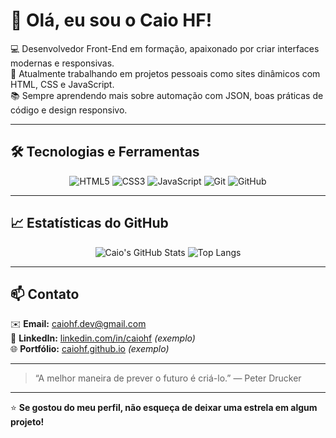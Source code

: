 # 👋 Olá, eu sou o Caio HF!

💻 Desenvolvedor Front-End em formação, apaixonado por criar interfaces modernas e responsivas.  
🚀 Atualmente trabalhando em projetos pessoais como sites dinâmicos com HTML, CSS e JavaScript.  
📚 Sempre aprendendo mais sobre automação com JSON, boas práticas de código e design responsivo.  

---

## 🛠️ Tecnologias e Ferramentas

<div align="center">
  
![HTML5](https://img.shields.io/badge/HTML5-E34F26?style=for-the-badge&logo=html5&logoColor=white)
![CSS3](https://img.shields.io/badge/CSS3-1572B6?style=for-the-badge&logo=css3&logoColor=white)
![JavaScript](https://img.shields.io/badge/JavaScript-F7DF1E?style=for-the-badge&logo=javascript&logoColor=black)
![Git](https://img.shields.io/badge/Git-F05032?style=for-the-badge&logo=git&logoColor=white)
![GitHub](https://img.shields.io/badge/GitHub-181717?style=for-the-badge&logo=github&logoColor=white)

</div>

---

## 📈 Estatísticas do GitHub

<div align="center">

![Caio's GitHub Stats](https://github-readme-stats.vercel.app/api?username=caiohf&show_icons=true&theme=tokyonight)
![Top Langs](https://github-readme-stats.vercel.app/api/top-langs/?username=caiohf&layout=compact&theme=tokyonight)

</div>

---

## 📫 Contato

✉️ **Email:** caiohf.dev@gmail.com  
💼 **LinkedIn:** [linkedin.com/in/caiohf](https://linkedin.com/in/caiohf) *(exemplo)*  
🌐 **Portfólio:** [caiohf.github.io](https://caiohf.github.io) *(exemplo)*

---

> “A melhor maneira de prever o futuro é criá-lo.” — Peter Drucker

---

⭐ **Se gostou do meu perfil, não esqueça de deixar uma estrela em algum projeto!**
